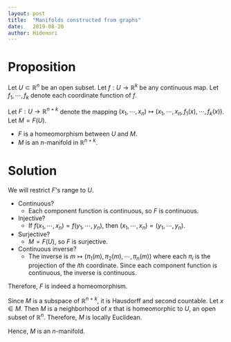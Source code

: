 ```yaml
---
layout: post
title:  "Manifolds constructed from graphs"
date:   2019-08-20
author: Hidenori
---
```


# Proposition
Let $U \subset \mathbb{R}^n$ be an open subset.
Let $f: U \rightarrow \mathbb{R}^k$ be any continuous map.
Let $f_1, \cdots, f_k$ denote each coordinate function of $f$.

Let $F: U \rightarrow \mathbb{R}^{n + k}$ denote the mapping $(x_1, \cdots, x_n) \mapsto (x_1, \cdots, x_n, f_1(x), \cdots, f_k(x))$.
Let $M = F(U)$.

* $F$ is a homeomorphism between $U$ and $M$.
* $M$ is an $n$-manifold in $\mathbb{R}^{n + k}$.

# Solution

We will restrict $F$'s range to $U$.

* Continuous?
    * Each component function is continuous, so $F$ is continuous.
* Injective?
    * If $f(x_1, \cdots, x_n) = f(y_1, \cdots, y_n)$, then $(x_1, \cdots, x_n) = (y_1, \cdots, y_n)$.
* Surjective?
    * $M = F(U)$, so $F$ is surjective.
* Continuous inverse?
    * The inverse is $m \mapsto (\pi_1(m), \pi_2(m), \cdots, \pi_n(m))$ where each $\pi_i$ is the projection of the $i$th coordinate.
      Since each component function is continuous, the inverse is continuous.

Therefore, $F$ is indeed a homeomorphism.

Since $M$ is a subspace of $\mathbb{R}^{n + k}$, it is Hausdorff and second countable.
Let $x \in M$.
Then $M$ is a neighborhood of $x$ that is homeomorphic to $U$, an open subset of $\mathbb{R}^n$.
Therefore, $M$ is locally Euclidean.

Hence, $M$ is an $n$-manifold.
